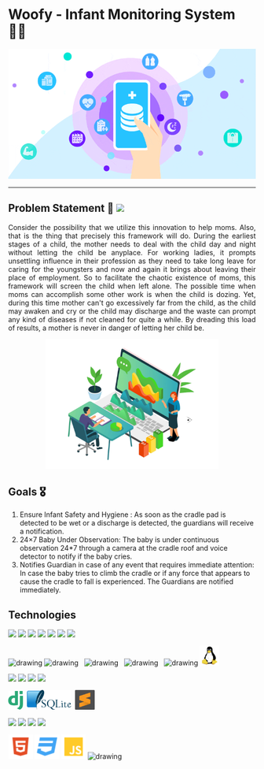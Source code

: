 # Woofy - Infant Monitoring System 👶🏻

<p align="center">
<img src="https://github.com/amandewatnitrr/Woofy/blob/main/imgs/healthcare-data-platform.gif">
</p>

<hr>

## Problem Statement 🍺 <img src="https://img.shields.io/badge/YouTube-FF0000?style=for-the-badge&logo=youtube&logoColor=white">

<p align="justify">
Consider the possibility that we utilize this innovation to help moms. Also, that is the thing that precisely this framework will do. During the earliest stages of a child, the mother needs to deal with the child day and night without letting the child be anyplace. For working ladies, it prompts unsettling influence in their profession as they need to take long leave for caring for the youngsters and now and again it brings about leaving their place of employment. So to facilitate the chaotic existence of moms, this framework will screen the child when left alone. The possible time when moms can accomplish some other work is when the child is dozing. Yet, during this time mother can't go excessively far from the child, as the child may awaken and cry or the child may discharge and the waste can prompt any kind of diseases if not cleaned for quite a while. By dreading this load of results, a mother is never in danger of letting her child be. 
</p>

<p align="center">
<img src="https://github.com/amandewatnitrr/Woofy/blob/main/imgs/data-transformation-explained-blog-image-removebg.png" width= 70%>
</p>

## Goals 🎖

<p align="justify">

  1. Ensure Infant Safety and Hygiene : As soon as the cradle pad is detected to be wet or a discharge is detected, the guardians will receive a notification.
  2. 24&#215;7 Baby Under Observation: The baby is under continuous observation 24*7 through a camera at the cradle roof and voice detector to notify if the baby cries.
  3. Notifies Guardian in case of any event that requires immediate attention: In case the baby tries to climb the cradle or if any force that appears to cause the cradle to fall is experienced. The Guardians are notified immediately.

</p>

## Technologies

<span><img src ="https://img.shields.io/badge/RASPBERRY%20PI-C51A4A.svg?&style=for-the-badge&logo=raspberry%20pi&logoColor=white"> <img src="https://img.shields.io/badge/Python-3776AB?style=for-the-badge&logo=python&logoColor=white"> <img src="https://img.shields.io/badge/firebase-ffca28?style=for-the-badge&logo=firebase&logoColor=black"> <img src="https://img.shields.io/badge/Debian-A81D33?style=for-the-badge&logo=debian&logoColor=white"> <img src ="https://img.shields.io/badge/Visual_Studio_Code-0078D4?style=for-the-badge&logo=visual%20studio%20code&logoColor=white"> <img src="https://img.shields.io/badge/Linux-FCC624?style=for-the-badge&logo=linux&logoColor=black"> <img src="https://img.shields.io/badge/GitHub-100000?style=for-the-badge&logo=github&logoColor=white">
  
<img src="https://github.com/amandewatnitrr/amandewatnitrr/blob/main/imgs/raspberry-pi.svg" alt="drawing" width="40"/>  <img src="https://github.com/amandewatnitrr/amandewatnitrr/blob/main/imgs/firebase-1.svg" alt="drawing" width="30"/> &nbsp; <img src="https://github.com/amandewatnitrr/amandewatnitrr/blob/main/imgs/visual-studio-code.svg" alt="drawing" width="40"/> &nbsp; <img src="https://github.com/amandewatnitrr/amandewatnitrr/blob/main/imgs/python-5.svg" alt="drawing" width="50"/> &nbsp; <img src="https://github.com/amandewatnitrr/amandewatnitrr/blob/main/imgs/git-icon.svg" alt="drawing" width="40"/> <img  src="https://github.com/amandewatnitrr/Woofy/blob/main/imgs/linux-tux.svg" width="40" />

<img src="https://img.shields.io/badge/Django-092E20?style=for-the-badge&logo=django&logoColor=green"> <img src="https://img.shields.io/badge/DJANGO-REST-ff1709?style=for-the-badge&logo=django&logoColor=white&color=ff1709&labelColor=gray"> <img src="https://img.shields.io/badge/SQLite-07405E?style=for-the-badge&logo=sqlite&logoColor=white"> <img src="https://img.shields.io/badge/sublime_text-%23575757.svg?&style=for-the-badge&logo=sublime-text&logoColor=important">
  
<img src="https://github.com/amandewatnitrr/Woofy/blob/main/imgs/django.svg" width="30"/>&nbsp; <img src="https://github.com/amandewatnitrr/Woofy/blob/main/imgs/sqlite.svg" width="90"/>&nbsp; <img src="https://github.com/amandewatnitrr/Woofy/blob/main/imgs/sublime-text.svg" width="40"/>&nbsp;
  
 <img src="https://img.shields.io/badge/HTML5-E34F26?style=for-the-badge&logo=html5&logoColor=white"> <img src="https://img.shields.io/badge/CSS3-1572B6?style=for-the-badge&logo=css3&logoColor=white"> <img src="https://img.shields.io/badge/JavaScript-323330?style=for-the-badge&logo=javascript&logoColor=F7DF1E"> <img src="https://img.shields.io/badge/Bootstrap-563D7C?style=for-the-badge&logo=bootstrap&logoColor=white"> 

<img src="https://github.com/amandewatnitrr/amandewatnitrr/blob/main/imgs/html.svg" alt="drawing" width="50"/> <img src="https://github.com/amandewatnitrr/amandewatnitrr/blob/main/imgs/css.svg" alt="drawing" width="50"/> <img src="https://github.com/amandewatnitrr/amandewatnitrr/blob/main/imgs/javascript.svg" alt="drawing" width="50"/> <img src="https://github.com/amandewatnitrr/amandewatnitrr/blob/main/imgs/bootstrap-5-1.svg" alt="drawing" width="50"/>
</span>
